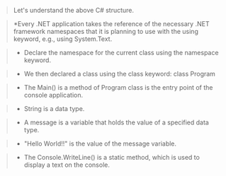 > Let's understand the above C# structure.

>*Every .NET application takes the reference of the necessary .NET framework namespaces that it is planning to use with the using keyword, e.g., using System.Text.

>* Declare the namespace for the current class using the namespace keyword.

>* We then declared a class using the class keyword: class Program

>* The Main() is a method of Program class is the entry point of the console application.

>* String is a data type.

>* A message is a variable that holds the value of a specified data type.

>* "Hello World!!" is the value of the message variable.

>*  The Console.WriteLine() is a static method, which is used to display a text on the console.
